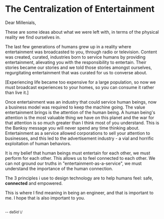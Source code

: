 # The Centralization of Entertainment

Dear Millenials, 

These are some ideas about what we were left with, in terms of the physical reality we find ourselves in.

The last few generations of humans grew up in a reality where entertainment was broadcasted to you, through radio or television.
Content was created, curated, industries born to service humans by providing entertainment, alievating you with the responsibility 
to entertain. Their stories became our stories and we told those stories amongst ourselves, regurgitating entertainment that was
curated for us to converse about. 

[Experiencing life became too expensive for a large population, so now we must broadcast experiences
to your homes, so you can consume it rather than live it.]

Once entertainment was an industry that could service human beings, now a business model was required to keep the machine going.
The value entertainment brings is the attention of the human being. A human being's attention is the most valuable thing we 
have on this planet and the war for that attention is so much greater than I think most of you understand. This is the
Banksy message you will never spend any time thinking about. Entertainment as a service allowed corporations to sell your
attention to businesses, and this led to the advertisement industry - a vial and horrific exploitation of human behaviors.

It is my belief that human beings must entertain for each other, we must perform for each other. This allows us to feel 
connected to each other. We can not ground our truths in "entertainment-as-a-service", we must understand the importance
of the human connection. 

The 3 principles i use to design technology are to help humans feel: safe, **connected** and empowered. 

This is where I find meaning in being an engineer, and that is important to me. I hope that is also important to you.

<br>
<sub>-- da5id \/</sub>
